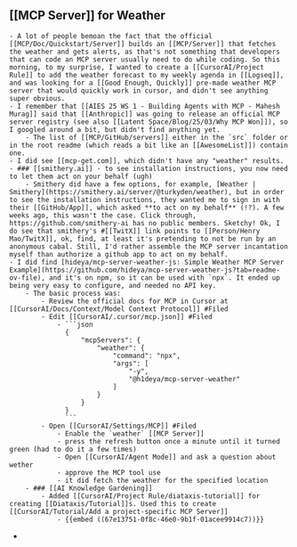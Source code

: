 ## [[MCP Server]] for Weather
	- A lot of people bemoan the fact that the official [[MCP/Doc/Quickstart/Server]] builds an [[MCP/Server]] that fetches the weather and gets alerts, as that's not something that developers that can code an MCP server usually need to do while coding. So this morning, to my surprise, I wanted to create a [[CursorAI/Project Rule]] to add the weather forecast to my weekly agenda in [[Logseq]], and was looking for a [[Good Enough, Quickly]] pre-made weather MCP server that would quickly work in cursor, and didn't see anything super obvious.
	- I remember that [[AIES 25 WS 1 - Building Agents with MCP - Mahesh Murag]] said that [[Anthropic]] was going to release an official MCP server registry (see also [[Latent Space/Blog/25/03/Why MCP Won]]), so I googled around a bit, but didn't find anything yet.
		- The list of [[MCP/GitHub/servers]] either in the `src` folder or in the root readme (which reads a bit like an [[AwesomeList]]) contain one.
	- I did see [[mcp-get.com]], which didn't have any "weather" results.
	- ### [[smithery.ai]] - to see installation instructions, you now need to let them act on your behalf (ugh)
		- Smithery did have a few options, for example, [Weather | Smithery](https://smithery.ai/server/@turkyden/weather), but in order to see the installation instructions, they wanted me to sign in with their [[GitHub/App]], which asked **to act on my behalf** (!?). A few weeks ago, this wasn't the case. Click through, https://github.com/smithery-ai has no public members. Sketchy! Ok, I do see that smithery's #[[TwitX]] link points to [[Person/Henry Mao/TwitX]], ok, find, at least it's pretending to not be run by an anonymous cabal. Still, I'd rather assemble the MCP server incantation myself than authorize a github app to act on my behalf.
	- I did find [hideya/mcp-server-weather-js: Simple Weather MCP Server Example](https://github.com/hideya/mcp-server-weather-js?tab=readme-ov-file), and it's on npm, so it can be used with `npx`. It ended up being very easy to configure, and needed no API key.
		- The basic process was:
			- Review the official docs for MCP in Cursor at [[CursorAI/Docs/Context/Model Context Protocol]] #Filed
			- Edit [[CursorAI/.cursor/mcp.json]] #Filed
				- ```json
				  {
				      "mcpServers": {
				          "weather": {
				              "command": "npx",
				              "args": [
				                  "-y",
				                  "@h1deya/mcp-server-weather"
				              ]
				          }
				      }
				  }
				  ```
			- Open [[CursorAI/Settings/MCP]] #Filed
				- Enable the `weather` [[MCP Server]]
				- press the refresh button once a minute until it turned green (had to do it a few times)
				- Open [[CursorAI/Agent Mode]] and ask a question about wether
				- approve the MCP tool use
				- it did fetch the weather for the specified location
		- ### [[AI Knowledge Gardening]]
			- Added [[CursorAI/Project Rule/diataxis-tutorial]] for creating [[Diataxis/Tutorial]]s. Used this to create [[CursorAI/Tutorial/Add a project-specific MCP Server]]
				- {{embed ((67e13751-0f8c-46e0-9b1f-01acee9914c7))}}
-